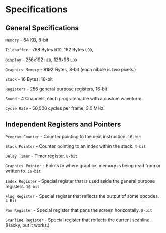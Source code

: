 # Specifications

## General Specifications

`Memory` - 64 KB, 8-bit

`Tilebuffer` - 768 Bytes `HID`, 192 Bytes `LOD`, 

`Display` - 256x192 `HID`, 128x96 `LOD`

`Graphics Memory` - 8192 Bytes, 8-bit (each nibble is two pixels.)

`Stack` - 16 Bytes, 16-bit

`Registers` - 256 general purpose registers, 16-bit

`Sound` - 4 Channels, each programmable with a custom waveform.

`Cycle Rate` - 50,000 cycles per frame, 3.0 MHz.

## Independent Registers and Pointers

`Program Counter` - Counter pointing to the next instruction. `16-bit`

`Stack Pointer` - Counter pointing to an index within the stack. `4-bit`

`Delay Timer` - Timer register. `8-bit`

`Graphics Pointer` - Points to where graphics memory is being read from or written to. `16-bit`

`Index Register` - Special register that is used aside the general purpose registers. `16-bit`

`Flag Register` - Special register that reflects the output of some opcodes. `4-Bit`

`Pan Register` - Special register that pans the screen horizontally. `8-bit`

`Scanline Register` - Special register that reflects the current scanline. (Hacky, but it works.)
